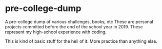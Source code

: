# pre-college-dump
A pre-college dump of various challenges, books, etc
These are personal projects committed before the end of the school year in 2019. These represent my high-school experience
with coding.

This is kind of basic stuff for the hell of it. More practice than anything else.
